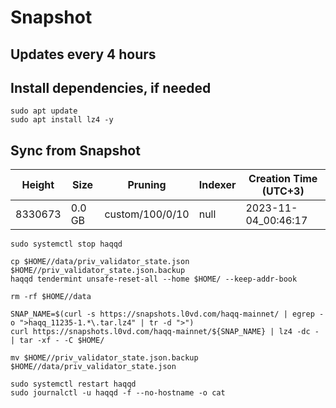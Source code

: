 # Snapshot

## Updates every 4 hours

## Install dependencies, if needed
```
sudo apt update
sudo apt install lz4 -y
```

## Sync from Snapshot  
| Height  | Size | Pruning | Indexer | Creation Time (UTC+3) |
| --------- | --------- | --------- | --------- | --------- |
| 8330673  | 0.0 GB  | custom/100/0/10 | null | 2023-11-04_00:46:17 |

```
sudo systemctl stop haqqd

cp $HOME//data/priv_validator_state.json $HOME//priv_validator_state.json.backup
haqqd tendermint unsafe-reset-all --home $HOME/ --keep-addr-book

rm -rf $HOME//data 

SNAP_NAME=$(curl -s https://snapshots.l0vd.com/haqq-mainnet/ | egrep -o ">haqq_11235-1.*\.tar.lz4" | tr -d ">")
curl https://snapshots.l0vd.com/haqq-mainnet/${SNAP_NAME} | lz4 -dc - | tar -xf - -C $HOME/

mv $HOME//priv_validator_state.json.backup $HOME//data/priv_validator_state.json

sudo systemctl restart haqqd
sudo journalctl -u haqqd -f --no-hostname -o cat